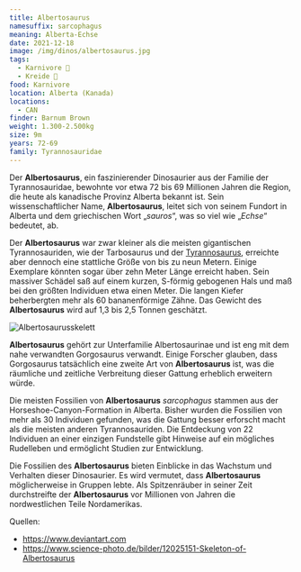 ```yaml
---
title: Albertosaurus
namesuffix: sarcophagus
meaning: Alberta-Echse
date: 2021-12-18
image: /img/dinos/albertosaurus.jpg
tags:
  - Karnivore 🥩
  - Kreide 🦴
food: Karnivore
location: Alberta (Kanada)
locations:
  - CAN
finder: Barnum Brown
weight: 1.300-2.500kg
size: 9m
years: 72-69
family: Tyrannosauridae
---
```

Der **Albertosaurus**, ein faszinierender Dinosaurier aus der Familie der Tyrannosauridae, bewohnte vor etwa 72 bis 69 Millionen Jahren die Region, die heute als kanadische Provinz Alberta bekannt ist. Sein wissenschaftlicher Name, **Albertosaurus**, leitet sich von seinem Fundort in Alberta und dem griechischen Wort „*sauros*“, was so viel wie „*Echse*“ bedeutet, ab.

Der **Albertosaurus** war zwar kleiner als die meisten gigantischen Tyrannosauriden, wie der Tarbosaurus und der [Tyrannosaurus](/dinos/tyrannosaurus-rex/), erreichte aber dennoch eine stattliche Größe von bis zu neun Metern. Einige Exemplare könnten sogar über zehn Meter Länge erreicht haben. Sein massiver Schädel saß auf einem kurzen, S-förmig gebogenen Hals und maß bei den größten Individuen etwa einen Meter. Die langen Kiefer beherbergten mehr als 60 bananenförmige Zähne. Das Gewicht des **Albertosaurus** wird auf 1,3 bis 2,5 Tonnen geschätzt.

![Albertosaurusskelett](/img/dinos/12025151-skeleton-of-albertosaurus.jpg)

**Albertosaurus** gehört zur Unterfamilie Albertosaurinae und ist eng mit dem nahe verwandten Gorgosaurus verwandt. Einige Forscher glauben, dass Gorgosaurus tatsächlich eine zweite Art von **Albertosaurus** ist, was die räumliche und zeitliche Verbreitung dieser Gattung erheblich erweitern würde.

Die meisten Fossilien von **Albertosaurus** *sarcophagus* stammen aus der Horseshoe-Canyon-Formation in Alberta. Bisher wurden die Fossilien von mehr als 30 Individuen gefunden, was die Gattung besser erforscht macht als die meisten anderen Tyrannosauriden. Die Entdeckung von 22 Individuen an einer einzigen Fundstelle gibt Hinweise auf ein mögliches Rudelleben und ermöglicht Studien zur Entwicklung.

Die Fossilien des **Albertosaurus** bieten Einblicke in das Wachstum und Verhalten dieser Dinosaurier. Es wird vermutet, dass **Albertosaurus** möglicherweise in Gruppen lebte. Als Spitzenräuber in seiner Zeit durchstreifte der **Albertosaurus** vor Millionen von Jahren die nordwestlichen Teile Nordamerikas.

Quellen:

* <https://www.deviantart.com>
* <https://www.science-photo.de/bilder/12025151-Skeleton-of-Albertosaurus>